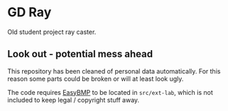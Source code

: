 # GD Ray

Old student project ray caster.

## Look out - potential mess ahead

This repository has been cleaned of personal data automatically.
For this reason some parts could be broken or will at least look ugly.

The code requires [EasyBMP](http://easybmp.sourceforge.net/) to be located in `src/ext-lab`, which is not included to keep legal / copyright stuff away.
